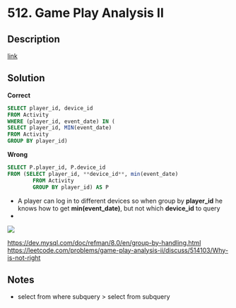 # 512. Game Play Analysis II


## Description

[link](https://leetcode.com/problems/game-play-analysis-ii/)


## Solution

**Correct**
```SQL
SELECT player_id, device_id
FROM Activity
WHERE (player_id, event_date) IN (
SELECT player_id, MIN(event_date)
FROM Activity 
GROUP BY player_id)
```

**Wrong**
```SQL
SELECT P.player_id, P.device_id
FROM (SELECT player_id, **device_id**, min(event_date) 
	    FROM Activity
	    GROUP BY player_id) AS P
```
* A player can log in to different devices so when group by **player_id** he knows how to get **min(event_date)**, but not which **device_id** to query
* 
![](../JPG/512.png)

https://dev.mysql.com/doc/refman/8.0/en/group-by-handling.html
https://leetcode.com/problems/game-play-analysis-ii/discuss/514103/Why-is-not-right

## Notes

* select from where subquery > select from subquery

